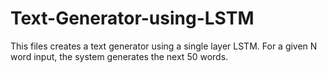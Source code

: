 # Text-Generator-using-LSTM
This files creates a text generator using a single layer LSTM. For a given N word input, the system generates the next 50 words.
